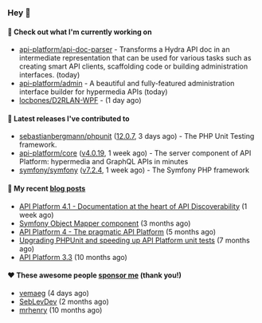 ### Hey 👋

#### 👷 Check out what I'm currently working on

- [api-platform/api-doc-parser](https://github.com/api-platform/api-doc-parser) - Transforms a Hydra API doc in an intermediate representation that can be used for various tasks such as creating smart API clients, scaffolding code or building administration interfaces. (today)
- [api-platform/admin](https://github.com/api-platform/admin) - A beautiful and fully-featured administration interface builder for hypermedia APIs (today)
- [locbones/D2RLAN-WPF](https://github.com/locbones/D2RLAN-WPF) -  (1 day ago)

#### 🔭 Latest releases I've contributed to

- [sebastianbergmann/phpunit](https://github.com/sebastianbergmann/phpunit) ([12.0.7](https://github.com/sebastianbergmann/phpunit/releases/tag/12.0.7), 3 days ago) - The PHP Unit Testing framework.
- [api-platform/core](https://github.com/api-platform/core) ([v4.0.19](https://github.com/api-platform/core/releases/tag/v4.0.19), 1 week ago) - The server component of API Platform: hypermedia and GraphQL APIs in minutes
- [symfony/symfony](https://github.com/symfony/symfony) ([v7.2.4](https://github.com/symfony/symfony/releases/tag/v7.2.4), 1 week ago) - The Symfony PHP framework

#### 📜 My recent [blog posts](https://soyuka.me)

- [API Platform 4.1 - Documentation at the heart of API Discoverability](https://soyuka.me/api-platform-4-1-documentation-heart-api-discoverability/) (1 week ago)
- [Symfony Object Mapper component](https://soyuka.me/symfony-object-mapper-component/) (3 months ago)
- [API Platform 4 - The pragmatic API Platform](https://soyuka.me/api-platform-4-the-pragmatic-api-platform/) (5 months ago)
- [Upgrading PHPUnit and speeding up API Platform unit tests](https://soyuka.me/upgrading-phpunit-and-speeding-up-api-platform-unit-tests/) (7 months ago)
- [API Platform 3.3](https://soyuka.me/api-platform-3.3/) (10 months ago)

#### ❤️ These awesome people [sponsor me](https://github.com/sponsors/soyuka) (thank you!)

- [vemaeg](https://github.com/vemaeg) (4 days ago)
- [SebLevDev](https://github.com/SebLevDev) (2 months ago)
- [mrhenry](https://github.com/mrhenry) (10 months ago)
